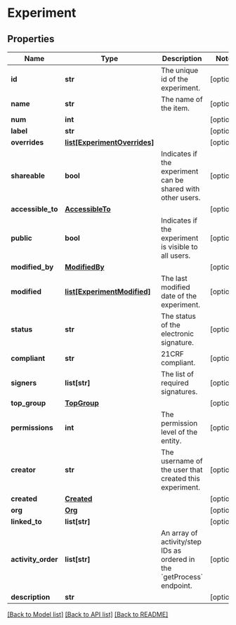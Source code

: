 # Experiment

## Properties
Name | Type | Description | Notes
------------ | ------------- | ------------- | -------------
**id** | **str** | The unique id of the experiment. | [optional] 
**name** | **str** | The name of the item. | [optional] 
**num** | **int** |  | [optional] 
**label** | **str** |  | [optional] 
**overrides** | [**list[ExperimentOverrides]**](ExperimentOverrides.md) |  | [optional] 
**shareable** | **bool** | Indicates if the experiment can be shared with other users. | [optional] 
**accessible_to** | [**AccessibleTo**](AccessibleTo.md) |  | [optional] 
**public** | **bool** | Indicates if the experiment is visible to all users. | [optional] 
**modified_by** | [**ModifiedBy**](ModifiedBy.md) |  | [optional] 
**modified** | [**list[ExperimentModified]**](ExperimentModified.md) | The last modified date of the experiment. | [optional] 
**status** | **str** | The status of the electronic signature. | [optional] 
**compliant** | **str** | 21CRF compliant. | [optional] 
**signers** | **list[str]** | The list of required signatures. | [optional] 
**top_group** | [**TopGroup**](TopGroup.md) |  | [optional] 
**permissions** | **int** | The permission level of the entity. | [optional] 
**creator** | **str** | The username of the user that created this experiment. | [optional] 
**created** | [**Created**](Created.md) |  | [optional] 
**org** | [**Org**](Org.md) |  | [optional] 
**linked_to** | **list[str]** |  | [optional] 
**activity_order** | **list[str]** | An array of activity/step IDs as ordered in the &#x60;getProcess&#x60; endpoint. | [optional] 
**description** | **str** |  | [optional] 

[[Back to Model list]](../README.md#documentation-for-models) [[Back to API list]](../README.md#documentation-for-api-endpoints) [[Back to README]](../README.md)

